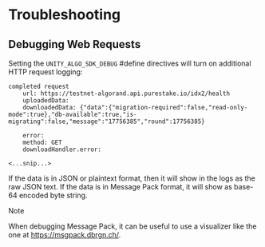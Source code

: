 # Troubleshooting

## Debugging Web Requests

Setting the `UNITY_ALGO_SDK_DEBUG` #define directives will turn on additional HTTP request logging:

```
completed request
	url: https://testnet-algorand.api.purestake.io/idx2/health
	uploadedData:
	downloadedData: {"data":{"migration-required":false,"read-only-mode":true},"db-available":true,"is-migrating":false,"message":"17756385","round":17756385}

	error:
	method: GET
	downloadHandler.error:

<...snip...>
```

If the data is in JSON or plaintext format, then it will show in the logs as the raw JSON text.
If the data is in Message Pack format, it will show as base-64 encoded byte string.

> [!Note]
> When debugging Message Pack, it can be useful to use a visualizer like the one at https://msgpack.dbrgn.ch/.
